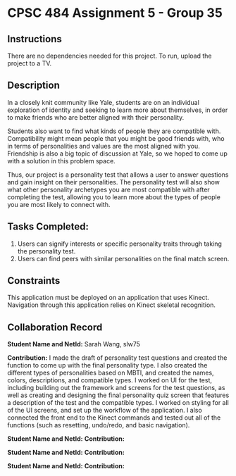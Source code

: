 # CPSC 484 Assignment 5 - Group 35

## Instructions

There are no dependencies needed for this project. To run, upload the project to a TV.

## Description

In a closely knit community like Yale, students are on an individual exploration of identity and seeking to learn more about themselves, in order to make friends who are better aligned with their personality.

Students also want to find what kinds of people they are compatible with. Compatibility might mean people that you might be good friends with, who in terms of personalities and values are the most aligned with you. Friendship is also a big topic of discussion at Yale, so we hoped to come up with a solution in this problem space.

Thus, our project is a personality test that allows a user to answer questions and gain insight on their personalities. The personality test will also show what other personality archetypes you are most compatible with after completing the test, allowing you to learn more about the types of people you are most likely to connect with.

## Tasks Completed:

1. Users can signify interests or specific personality traits through taking the personality test.
2. Users can find peers with similar personalities on the final match screen.

## Constraints

This application must be deployed on an application that uses Kinect. Navigation through this application relies on Kinect skeletal recognition.

## Collaboration Record

**Student Name and NetId:** Sarah Wang, slw75

**Contribution:** I made the draft of personality test questions and created the function to come up with the final personality type. I also created the different types of personalities based on MBTI, and created the names, colors, descriptions, and compatible types. I worked on UI for the test, including building out the framework and screens for the test questions, as well as creating and designing the final personality quiz screen that features a description of the test and the compatible types. I worked on styling for all of the UI screens, and set up the workflow of the application. I also connected the front end to the Kinect commands and tested out all of the functions (such as resetting, undo/redo, and basic navigation).

**Student Name and NetId:**
**Contribution:**

**Student Name and NetId:**
**Contribution:**

**Student Name and NetId:**
**Contribution:**
